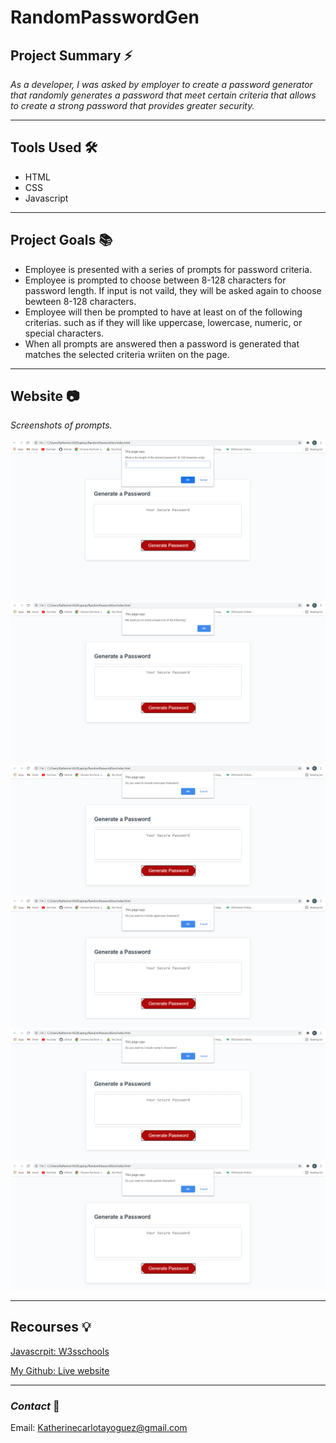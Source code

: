 # RandomPasswordGen

## **Project Summary** ⚡️

_As a developer, I was asked by employer to create a password generator that randomly generates a password that meet certain criteria that allows to create a strong password that provides greater security._

__________________________________________________________________________________________________________________________________________________

## **Tools Used** 🛠️

* HTML
* CSS
* Javascript

___________________________________________________________________________________________________________________________________________________

## **Project Goals** 📚

* Employee is presented with a series of prompts for password criteria.
* Employee is prompted to choose between 8-128 characters for password length. If input is not vaild, they will be asked again to choose bewteen 8-128 characters.
* Employee will then be prompted to have at least on of the following criterias. such as if they will like uppercase, lowercase, numeric, or special characters.
* When all prompts are answered then a password is generated that matches the selected criteria wriiten on the page.

___________________________________________________________________________________________________________________________________________________

## **Website** 📷

*Screenshots of prompts.*

![Screenshot 1](images/screenshot1.png)
![Screenshot 2](images/screenshot2.png)
![Screenshot 3](images/Screenshot3.png)
![Screenshot 4](images/Screenshot4.png)
![Screenshot 5](images/Screenshot5.png)
![Screenshot 6](images/Screenshot6.png)

___________________________________________________________________________________________________________________________________________________

## **Recourses** 💡
[ Javascrpit: W3sschools](https://www.w3schools.com/)

[My Github: Live website](https://katherineyoguez.github.io/RandomPasswordGen/)

___________________________________________________________________________________________________________________________________________________

### _Contact_ 📇

Email: Katherinecarlotayoguez@gmail.com